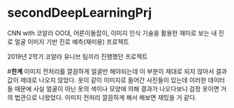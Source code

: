 # secondDeepLearningPrj
CNN with 코알라 OO대, 어른이돌잡이, 이미지 인식 기술을 활용한 재미로 보는 내 진로
얼굴 이미지 기반 진로 예측(재미용) 프로젝트

2019년 2학기 코알라 유니브 팀끼리 진행했던 프로젝트

#**한계**
이미지 전처리를 깔끔하게 얼굴만 해야되는데 이 부분이 제대로 되지 않아서 결과값이 제대로 나오지 않았다. 옷이 같이 이미지로 들어간 사진들이 있는데 이러한 데이터들 때문에 사실 얼굴이 아닌 옷의 색이나 모양에 의해 결과가 나오다보니 검정 옷이면 거의 법관으로 나왔었다. 이미지 전처리 깔끔하게 해서 해보면 재밌을 거 같다.
